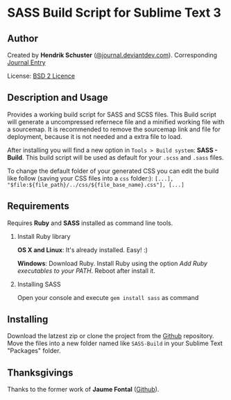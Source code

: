 SASS Build Script for Sublime Text 3
====================================

Author
------

Created by **Hendrik Schuster** ([@journal.deviantdev.com](http://www.journal.deviantdev.com)).
Corresponding [Journal Entry](http://www.journal.deviantdev.com/sublime-text-build-system-sass)

License: [BSD 2 Licence](http://opensource.org/licenses/BSD-2-Clause)

Description and Usage
-----------

Provides a working build script for SASS and SCSS files. This Build script will generate a uncompressed refernece file and a minified working file with a sourcemap. It is recommended to remove the sourcemap link and file for deployment, because it is not needed and a extra file to load.

After installing you will find a new option in `Tools > Build system`: **SASS - Build**. This build script will be used as default for your `.scss` and `.sass` files.

To change the default folder of your generated CSS you can edit the build like follow (saving your CSS files into a `css` folder:):
`[...], "$file:${file_path}/../css/${file_base_name}.css"], [...]`

Requirements
-------------

Requires **Ruby** and **SASS** installed as command line tools.

1. Install Ruby library

	**OS X and Linux**: It's already installed. Easy! :)

	**Windows**: Download Ruby. Install Ruby using the option *Add Ruby executables to your PATH*. Reboot after install it.

2. Installing SASS

	Open your console and execute `gem install sass` as command


Installing
-------------

Download the latzest zip or clone the project from the [Github](https://github.com/devdev-dev/SASS-SCSS-Build-for-Sublime-Text) repository. Move the files into a new folder named like `SASS-Build` in your Sublime Text "Packages" folder.

Thanksgivings
----------------

Thanks to the former work of **Jaume Fontal** ([Github](https://github.com/jaumefontal/SASS-Build-SublimeText2)).


